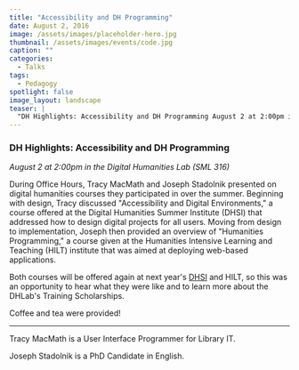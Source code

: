 ```yaml
---
title: "Accessibility and DH Programming"
date: August 2, 2016
image: /assets/images/placeholder-hero.jpg
thumbnail: /assets/images/events/code.jpg
caption: ""
categories: 
  - Talks
tags:
  - Pedagogy
spotlight: false 
image_layout: landscape
teaser: |
  "DH Highlights: Accessibility and DH Programming August 2 at 2:00pm in the Digital Humanities Lab (SML 316) During Office Hours, Tracy MacMath and Joseph Stadolnik presented on digital humanities..."
---
```


### DH Highlights: Accessibility and DH Programming
*August 2 at 2:00pm in the Digital Humanities Lab (SML 316)*  
  
During Office Hours, Tracy MacMath and Joseph Stadolnik presented on digital humanities courses they participated in over the summer. Beginning with design, Tracy discussed "Accessibility and Digital Environments," a course offered at the Digital Humanities Summer Institute (DHSI) that addressed how to design digital projects for all users. Moving from design to implementation, Joseph then provided an overview of "Humanities Programming," a course given at the Humanities Intensive Learning and Teaching (HILT) institute that was aimed at deploying web-based applications.

Both courses will be offered again at next year's [DHSI](http://www.dhsi.org/) and HILT, so this was an opportunity to hear what they were like and to learn more about the DHLab's Training Scholarships.
   
Coffee and tea were provided!

---

Tracy MacMath is a User Interface Programmer for Library IT.
   
Joseph Stadolnik is a PhD Candidate in English.